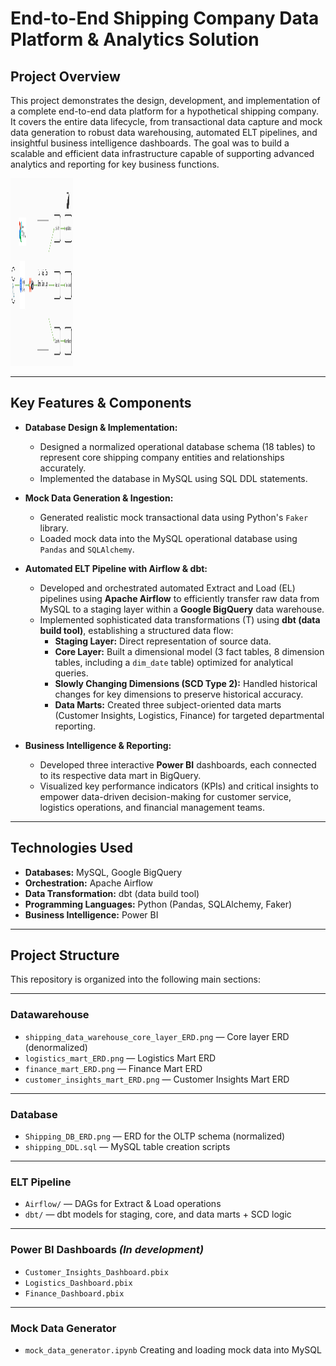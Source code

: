 # End-to-End Shipping Company Data Platform & Analytics Solution

## Project Overview

This project demonstrates the design, development, and implementation of a complete end-to-end data platform for a hypothetical shipping company. It covers the entire data lifecycle, from transactional data capture and mock data generation to robust data warehousing, automated ELT pipelines, and insightful business intelligence dashboards. The goal was to build a scalable and efficient data infrastructure capable of supporting advanced analytics and reporting for key business functions.

<img src="ELT Pipeline.png" alt="ELT Pipeline" height="300" width="100"/>

---

## Key Features & Components

* **Database Design & Implementation:**
    * Designed a normalized operational database schema (18 tables) to represent core shipping company entities and relationships accurately.
    * Implemented the database in MySQL using SQL DDL statements.  
      
* **Mock Data Generation & Ingestion:**
    * Generated realistic mock transactional data using Python's `Faker` library.
    * Loaded mock data into the MySQL operational database using `Pandas` and `SQLAlchemy`.  
      
* **Automated ELT Pipeline with Airflow & dbt:**
    * Developed and orchestrated automated Extract and Load (EL) pipelines using **Apache Airflow** to efficiently transfer raw data from MySQL to a staging layer within a **Google BigQuery** data warehouse.
    * Implemented sophisticated data transformations (T) using **dbt (data build tool)**, establishing a structured data flow:
        * **Staging Layer:** Direct representation of source data.
        * **Core Layer:** Built a dimensional model (3 fact tables, 8 dimension tables, including a `dim_date` table) optimized for analytical queries.
        * **Slowly Changing Dimensions (SCD Type 2):** Handled historical changes for key dimensions to preserve historical accuracy.
        * **Data Marts:** Created three subject-oriented data marts (Customer Insights, Logistics, Finance) for targeted departmental reporting.  
          
* **Business Intelligence & Reporting:**
    * Developed three interactive **Power BI** dashboards, each connected to its respective data mart in BigQuery.
    * Visualized key performance indicators (KPIs) and critical insights to empower data-driven decision-making for customer service, logistics operations, and financial management teams.

---

## Technologies Used

* **Databases:** MySQL, Google BigQuery
* **Orchestration:** Apache Airflow
* **Data Transformation:** dbt (data build tool)
* **Programming Languages:** Python (Pandas, SQLAlchemy, Faker)
* **Business Intelligence:** Power BI

---

## Project Structure

This repository is organized into the following main sections:

---

### Datawarehouse
  - `shipping_data_warehouse_core_layer_ERD.png` — Core layer ERD (denormalized)
  - `logistics_mart_ERD.png` — Logistics Mart ERD
  - `finance_mart_ERD.png` — Finance Mart ERD
  - `customer_insights_mart_ERD.png` — Customer Insights Mart ERD

---

### Database
  - `Shipping_DB_ERD.png` — ERD for the OLTP schema (normalized)
  - `shipping_DDL.sql` — MySQL table creation scripts

---

### ELT Pipeline
- `Airflow/` — DAGs for Extract & Load operations
- `dbt/` — dbt models for staging, core, and data marts + SCD logic

---

### Power BI Dashboards *(In development)*
- `Customer_Insights_Dashboard.pbix`
- `Logistics_Dashboard.pbix`
- `Finance_Dashboard.pbix`

---

### Mock Data Generator
- `mock_data_generator.ipynb` Creating and loading mock data into MySQL

